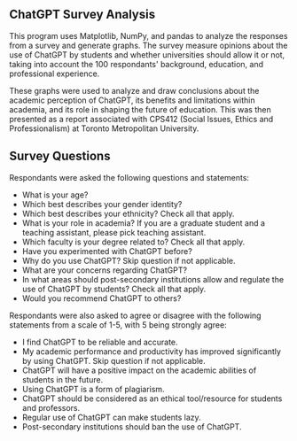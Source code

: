 ## ChatGPT Survey Analysis

This program uses Matplotlib, NumPy, and pandas to analyze the responses from a survey and generate graphs. The survey measure opinions about the use of ChatGPT by students and whether universities should allow it or not, taking into account the 100 respondants' background, education, and professional experience.

These graphs were used to analyze and draw conclusions about the academic perception of ChatGPT, its benefits and limitations within academia, and its role in shaping the future of education. This was then presented as a report associated with CPS412 (Social Issues, Ethics and Professionalism) at Toronto Metropolitan University.

## Survey Questions
Respondants were asked the following questions and statements:
- What is your age?
- Which best describes your gender identity?
- Which best describes your ethnicity? Check all that apply.
- What is your role in academia? If you are a graduate student and a teaching assistant, please pick teaching assistant.
- Which faculty is your degree related to? Check all that apply.
- Have you experimented with ChatGPT before?
- Why do you use ChatGPT? Skip question if not applicable.
- What are your concerns regarding ChatGPT?
- In what areas should post-secondary institutions allow and regulate the use of ChatGPT by students? Check all that apply.
- Would you recommend ChatGPT to others?

Respondants were also asked to agree or disagree with the following statements from a scale of 1-5, with 5 being strongly agree:
- I find ChatGPT to be reliable and accurate.
- My academic performance and productivity has improved significantly by using ChatGPT. Skip question if not applicable.
- ChatGPT will have a positive impact on the academic abilities of students in the future.
- Using ChatGPT is a form of plagiarism.
- ChatGPT should be considered as an ethical tool/resource for students and professors.
- Regular use of ChatGPT can make students lazy.
- Post-secondary institutions should ban the use of ChatGPT.

